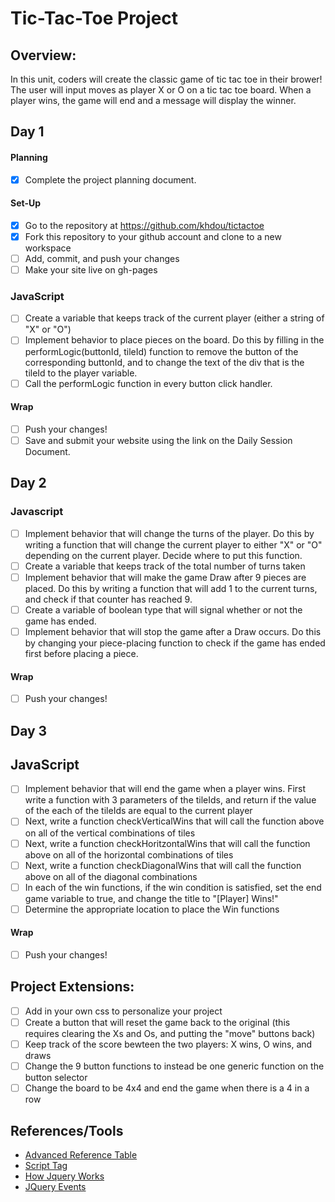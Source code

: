 # Tic-Tac-Toe Project

## Overview: 
In this unit, coders will create the classic game of tic tac toe in their brower! The user will input moves as player X or O on a tic tac toe board. When a player wins, the game will end and a message will display the winner.

## Day 1

#### Planning
- [x] Complete the project planning document.
#### Set-Up
- [x] Go to the repository at https://github.com/khdou/tictactoe
- [x] Fork this repository to your github account and clone to a new workspace
- [ ] Add, commit, and push your changes
- [ ] Make your site live on gh-pages

### JavaScript
- [ ] Create a variable that keeps track of the current player (either a string of "X" or "O")
- [ ] Implement behavior to place pieces on the board. Do this by filling in the performLogic(buttonId, tileId) function to remove the button of the corresponding buttonId, and to change the text of the div that is the tileId to the player variable.
- [ ] Call the performLogic function in every button click handler.

#### Wrap
- [ ] Push your changes!
- [ ] Save and submit your website using the link on the Daily Session Document.

## Day 2

### Javascript 

- [ ] Implement behavior that will change the turns of the player. Do this by writing a function that will change the current player to either "X" or "O" depending on the current player. Decide where to put this function. 
- [ ] Create a variable that keeps track of the total number of turns taken
- [ ] Implement behavior that will make the game Draw after 9 pieces are placed. Do this by writing a function that will add 1 to the current turns, and check if that counter has reached 9. 
- [ ] Create a variable of boolean type that will signal whether or not the game has ended.
- [ ] Implement behavior that will stop the game after a Draw occurs. Do this by changing your piece-placing function to check if the game has ended first before placing a piece.

#### Wrap
- [ ] Push your changes!

## Day 3

## JavaScript
- [ ] Implement behavior that will end the game when a player wins. First write a function with 3 parameters of the tileIds, and return if the value of the each of the tileIds are equal to the current player
- [ ] Next, write a function checkVerticalWins that will call the function above on all of the vertical combinations of tiles
- [ ] Next, write a function checkHoritzontalWins that will call the function above on all of the horizontal combinations of tiles
- [ ] Next, write a function checkDiagonalWins that will call the function above on all of the diagonal combinations
- [ ] In each of the win functions, if the win condition is satisfied, set the end game variable to true, and change the title to "[Player] Wins!"
- [ ] Determine the appropriate location to place the Win functions

#### Wrap
- [ ] Push your changes!

## Project Extensions:
- [ ] Add in your own css to personalize your project
- [ ] Create a button that will reset the game back to the original (this requires clearing the Xs and Os, and putting the "move" buttons back)
- [ ] Keep track of the score bewteen the two players: X wins, O wins, and draws
- [ ] Change the 9 button functions to instead be one generic function on the button selector 
- [ ] Change the board to be 4x4 and end the game when there is a 4 in a row

## References/Tools
* [Advanced Reference Table]()
* [Script Tag](http://javascript.crockford.com/script.html)
* [How Jquery Works](http://learn.jquery.com/about-jquery/how-jquery-works/)
* [JQuery Events](http://api.jquery.com/category/events/)
